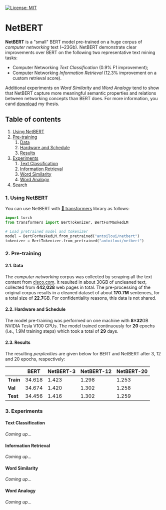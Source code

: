 [![License: MIT](https://img.shields.io/badge/License-MIT-yellow.svg)](https://opensource.org/licenses/MIT)

# NetBERT

**NetBERT** is a "small" BERT model pre-trained on a huge corpus of *computer networking* text (~23Gb). NetBERT demonstrate clear improvements over BERT on the following two representative text mining tasks: 
- Computer Networking *Text Classification* (0.9% F1 improvement);
- Computer Networking *Information Retrieval* (12.3% improvement on a custom retrieval score).

Additional experiments on *Word Similarity* and *Word Analogy* tend to show that NetBERT capture more meaningful semantic properties and relations between networking concepts than BERT does. For more information, you cand [download](https://matheo.uliege.be/bitstream/2268.2/9060/7/Antoine_Louis_Thesis.pdf) my thesis.

## Table of contents
1. [Using NetBERT](#using_netbert)
2. [Pre-training](#pretraining)
    1. [Data](#data)
    2. [Hardware and Schedule](#hardware)
    3. [Results](#results)
3. [Experiments](#experiments)
    1. [Text Classification](#text_classification)
    2. [Information Retrieval](#info_retrieval)
    3. [Word Similarity](#word_similarity)
    4. [Word Analogy](#word_analogy)
4. [Search](#search)




### 1. Using NetBERT <a name="using_netbert"></a>
You can use NetBERT with [🤗 transformers](https://github.com/huggingface/transformers) library as follows:

```python
import torch
from transformers import BertTokenizer, BertForMaskedLM

# Load pretrained model and tokenizer
model = BertForMaskedLM.from_pretrained("antoiloui/netbert")
tokenizer = BertTokenizer.from_pretrained("antoiloui/netbert")
```

### 2. Pre-training <a name="pretraining"></a>

#### 2.1. Data <a name="data"></a>
The *computer networking* corpus was collected by scraping all the text content from [cisco.com](https://www.cisco.com/). It resulted in about 30GB of uncleaned text, collected from **442,028** web pages in total. The pre-processing of the original corpus results in a cleaned dataset of about **170.7M** sentences, for a total size of **22.7**GB. For confidentiality reasons, this data is not shared.

#### 2.2. Hardware and Schedule <a name="hardware"></a>
The model pre-training was performed on one machine with **8×32**GB NVIDIA Tesla V100 GPUs. The model trained continuously for **20** epochs (i.e., 1.9M training steps) which took a total of **29** days.

#### 2.3. Results <a name="results"></a>
The resulting *perplexities* are given below for BERT and NetBERT after 3, 12 and 20 epochs, respectively:


|           | BERT   | NetBERT-3 | NetBERT-12 | NetBERT-20 |
|-----------|--------|-----------|------------|------------|
| **Train** | 34.618 | 1.423     | 1.298      | 1.253      |
| **Val**   | 34.674 | 1.420     | 1.302      | 1.258      |
| **Test**  | 34.456 | 1.416     | 1.302      | 1.259      |


### 3. Experiments <a name="experiments"></a>

#### Text Classification <a name="text_classification"></a>
*Coming up...*

#### Information Retrieval <a name="info_retrieval"></a>
*Coming up...*

#### Word Similarity <a name="word_similarity"></a>
*Coming up...*

#### Word Analogy <a name="word_analogy"></a>
*Coming up...*

